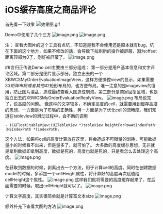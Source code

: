 # iOS缓存高度之商品评论

首先看一下效果
![效果图.gif](https://upload-images.jianshu.io/upload_images/3363476-4260f69ad6f7c862.gif?imageMogr2/auto-orient/strip)

Demo中使用了几个三方
![image.png](https://upload-images.jianshu.io/upload_images/3363476-b00d0d47f1296ecd.png?imageMogr2/auto-orient/strip%7CimageView2/2/w/1240)
![image.png](https://upload-images.jianshu.io/upload_images/3363476-42de9a9f08d8b77e.png?imageMogr2/auto-orient/strip%7CimageView2/2/w/1240)

注： 查看大图片的这个工具有点坑，不知道是我不会使用还是原本就有bug，坑在下面的这个地方，如果不修改的话，会导致下拉刷新的操作被屏蔽，因为offset距离顶部为0了，刚好被屏蔽了。
![image.png](https://upload-images.jianshu.io/upload_images/3363476-0d54f2f9be63c182.png?imageMogr2/auto-orient/strip%7CimageView2/2/w/1240)

##言归正传说Demo
cell主要由三部分组成：
第一部分是用户基本信息和文字评论区域，第二部分是图片显示部分，独立出去的一个XBWCSMyOrderEvaluationImageView，这样方便操控view的显示，如果需要3*3矩阵布局或者其他4*2矩形布局的，也方便布局。唯一注意的是imageview的复用，防止图片混乱，造成最终查看大图造成崩溃。第三部分是商家回复区域，也是独立出去的XBWCSMyOrderEvaluationReplyView。
![image.png](https://upload-images.jianshu.io/upload_images/3363476-482f3d3171979a26.png?imageMogr2/auto-orient/strip%7CimageView2/2/w/1240)
布局说完了，说高度的问题。
像这种的文字较多，不确定高度的cell，就需要用到缓存高度的思想，一方面是为了布局的正确性，另一方面是为了优化cell的流畅度。我们知道在tableview的滑动过程中，会不断的调用

    - (CGFloat)tableView:(UITableView *)tableView heightForRowAtIndexPath:(NSIndexPath *)indexPath;
这个方法，如果将cell的高度计算放在这里，将会造成不可限量的消耗，可能数据量小的时候看不出来，但是量多了，就可怕了。
大多数的高度缓存思想，无非就是拿到数据即拿到高度，数据是死的，高度也就是死的，只是看怎么去处理这个高度。
![image.png](https://upload-images.jianshu.io/upload_images/3363476-77c373fccd08687f.png?imageMogr2/auto-orient/strip%7CimageView2/2/w/1240)

在获取到数据的时候，剥离出去一个方法，用于计算cell的高度。同时在创建数据model的时候，多添加一个cellHeight属性，将计算好的高度再次赋值给cellHeight这个属性。
![image.png](https://upload-images.jianshu.io/upload_images/3363476-ca05599d4a1abe8f.png?imageMogr2/auto-orient/strip%7CimageView2/2/w/1240)
这样我们就将需要的高度缓存起来了，在后面需要的时候，取出cellHeight就可以了。
![image.png](https://upload-images.jianshu.io/upload_images/3363476-5dfa59e25b067965.png?imageMogr2/auto-orient/strip%7CimageView2/2/w/1240)

计算文字高度，其实很简单就是计算富文本size
![image.png](https://upload-images.jianshu.io/upload_images/3363476-e6afdd51d1bedc05.png?imageMogr2/auto-orient/strip%7CimageView2/2/w/1240)

额外补充下查看大图的方法
![image.png](https://upload-images.jianshu.io/upload_images/3363476-97299c34dab66f2e.png?imageMogr2/auto-orient/strip%7CimageView2/2/w/1240)

